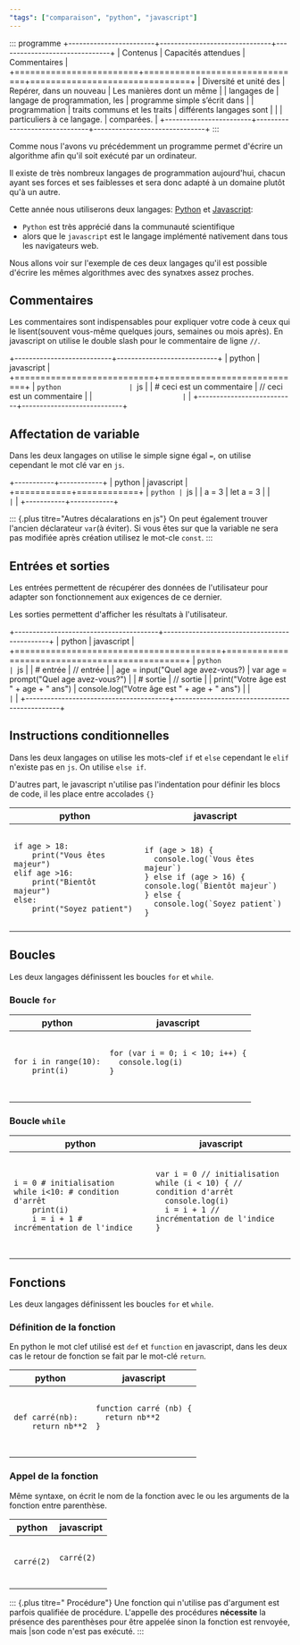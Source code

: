 ```yaml
---
"tags": ["comparaison", "python", "javascript"]
---
```


::: programme
+------------------------+-------------------------------+-------------------------------+
|        Contenus        |      Capacités attendues      |         Commentaires          |
+========================+===============================+===============================+
| Diversité et unité des | Repérer, dans un nouveau      | Les manières dont un même     |
| langages de            | langage de programmation, les | programme simple s’écrit dans |
| programmation          | traits communs et les traits  | différents langages sont      |
|                        | particuliers à ce langage.    | comparées.                    |
+------------------------+-------------------------------+-------------------------------+
:::

Comme nous l'avons vu précédemment un programme permet d'écrire un algorithme afin qu'il soit
exécuté par un ordinateur.

Il existe de très nombreux langages de programmation aujourd'hui, chacun ayant ses forces et ses
faiblesses et sera donc adapté à un domaine plutôt qu'à un autre.

Cette année nous utiliserons deux langages: [Python](https://www.python.org/) et [Javascript](https://developer.mozilla.org/fr/docs/Web/JavaScript):

- `Python` est très apprécié dans la communauté scientifique
- alors que le `javascript` est le langage implémenté nativement dans tous les navigateurs web.

Nous allons voir sur l'exemple de ces deux langages qu'il est possible d'écrire les mêmes algorithmes avec des synatxes assez proches.

## Commentaires

Les commentaires sont indispensables pour expliquer votre code à ceux qui le lisent(souvent
vous-même quelques jours, semaines ou mois après). En javascript on utilise le double slash pour le
commentaire de ligne `//`.


+---------------------------+----------------------------+
|          python           |         javascript         |
+===========================+============================+
| ```python                 | ```js                      |
| # ceci est un commentaire | // ceci est un commentaire |
| ```                       | ```                        |
+---------------------------+----------------------------+


## Affectation de variable

Dans les deux langages on utilise le simple signe égal `=`, on utilise cependant le mot clé var en `js`.

+-----------+------------+
|  python   | javascript |
+===========+============+
| ```python | ```js      |
| a = 3     | let a = 3  |
| ```       | ```        |
+-----------+------------+

::: {.plus titre="Autres décalarations en js"}
On peut également trouver l'ancien déclarateur `var`(à éviter).
Si vous êtes sur que la variable ne sera pas modifiée après création utilisez le mot-cle `const`. 
:::

## Entrées et sorties

Les entrées permettent de récupérer des données de l'utilisateur pour adapter son fonctionnement aux exigences de ce dernier.

Les sorties permettent d'afficher les résultats à l'utilisateur.

+----------------------------------------+----------------------------------------------+
|                 python                 |                  javascript                  |
+========================================+==============================================+
| ```python                              | ```js                                        |
| # entrée                               | // entrée                                    |
| age = input("Quel age avez-vous?)      | var age = prompt("Quel age avez-vous?")      |
| # sortie                               | // sortie                                    |
| print("Votre âge est " + age + " ans") | console.log("Votre âge est " + age + " ans") |
| ```                                    | ```                                          |
+----------------------------------------+----------------------------------------------+

## Instructions conditionnelles

Dans les deux langages on utilise les mots-clef `if` et `else` cependant le `elif` n'existe pas en
`js`. On utilise `else if`.

D'autres part, le javascript n'utilise pas l'indentation pour définir les blocs de code, il les place entre accolades `{}`


<table class="table table-bordered table-hover"">
  <thead>
  <tr class="table-warning">
    <th>python</th>
    <th>javascript</th>
  </thead>
  </tr>
  <tr>
    <td><pre><code>
if age > 18:
    print("Vous êtes majeur")
elif age >16:
    print("Bientôt majeur")
else:
    print("Soyez patient")
</code></pre</td>
<td><pre><code>
if (age > 18) {
  console.log(`Vous êtes majeur`)
} else if (age > 16) {
console.log(`Bientôt majeur`)
} else {
  console.log(`Soyez patient`)
}
</code></pre></td>
  </tr>
</table>

## Boucles

Les deux langages définissent les boucles `for` et `while`.

### Boucle `for`

<table class="table table-bordered table-hover"">
  <thead>
  <tr class="table-warning">
    <th>python</th>
    <th>javascript</th>
  </thead>
  </tr>
  <tr>
    <td><pre><code>
for i in range(10):
    print(i)
</code></pre</td>
<td><pre><code>
for (var i = 0; i < 10; i++) {
  console.log(i)
}
</code></pre</td>
  </tr>
</table>

### Boucle `while`

<table class="table table-bordered table-hover"">
  <thead>
  <tr class="table-warning">
    <th>python</th>
    <th>javascript</th>
  </thead>
  </tr>
  <tr>
    <td><pre><code>
i = 0 # initialisation
while i<10: # condition d'arrêt
    print(i)
    i = i + 1 # incrémentation de l'indice
</code></pre</td>
<td><pre><code>
var i = 0 // initialisation
while (i < 10) { // condition d'arrêt
  console.log(i)
  i = i + 1 // incrémentation de l'indice
}
</code></pre</td>
  </tr>
</table>

## Fonctions

Les deux langages définissent les boucles `for` et `while`.

### Définition de la fonction

En python le mot clef utilisé est `def` et `function` en javascript, dans les deux cas le retour de
fonction se fait par le mot-clé `return`.

<table class="table table-bordered table-hover"">
  <thead>
  <tr class="table-warning">
    <th>python</th>
    <th>javascript</th>
  </thead>
  </tr>
  <tr>
    <td><pre><code>
def carré(nb):
    return nb**2
</code></pre</td>
<td><pre><code>
function carré (nb) {
  return nb**2
}
</code></pre</td>
  </tr>
</table>

### Appel de la fonction

Même syntaxe, on écrit le nom de la fonction avec le ou les arguments de la fonction entre parenthèse.

<table class="table table-bordered table-hover"">
  <thead>
  <tr class="table-warning">
    <th>python</th>
    <th>javascript</th>
  </thead>
  </tr>
  <tr>
    <td><pre><code>
carré(2)
</code></pre</td>
<td><pre><code>
carré(2)
</code></pre</td>
  </tr>
</table>

::: {.plus titre=" Procédure"}
Une fonction qui n'utilise pas d'argument est parfois qualifiée de procédure. L'appelle des
procédures **nécessite** la présence des parenthèses pour être appelée sinon la fonction est
renvoyée, mais |son code n'est pas exécuté.
:::
